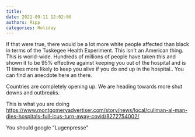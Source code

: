 ```yaml
---
title: 
date: 2021-09-11 12:02:00
authors: Ripp
categories: Holiday
---
```


 If that were true, there would be a lot more white people affected than black in terms of the Tuskegee Health Experiment.  This isn't an American thing.  This is world-wide. Hundreds of millions of people have taken this and shown it to be 95% effective against keeping you out of the hospital and is 11 times more likely to keep you alive if you do end up in the hospital..  You can find an anecdote here an there.

Countries are completely opening up. We are heading towards more shut downs and outbreaks.

This is what you are doing
https://www.montgomeryadvertiser.com/story/news/local/cullman-al-man-dies-hospitals-full-icus-turn-away-covid/8272754002/

You should google "Lugenpresse"